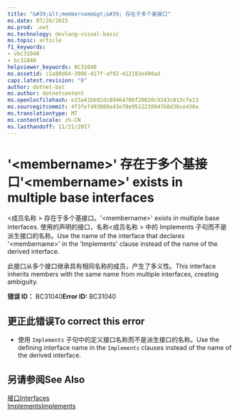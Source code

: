 ```yaml
---
title: "&#39;&lt;membername&gt;&#39; 存在于多个基接口"
ms.date: 07/20/2015
ms.prod: .net
ms.technology: devlang-visual-basic
ms.topic: article
f1_keywords:
- vbc31040
- bc31040
helpviewer_keywords: BC31040
ms.assetid: c1a80d64-3986-417f-af92-412183e490ad
caps.latest.revision: "8"
author: dotnet-bot
ms.author: dotnetcontent
ms.openlocfilehash: e33a41bb92dc8946470bf20020c9243c013cfe13
ms.sourcegitcommit: 4f3fef493080a43e70e951223894768d36ce430a
ms.translationtype: MT
ms.contentlocale: zh-CN
ms.lasthandoff: 11/21/2017
---
```

# <a name="39ltmembernamegt39-exists-in-multiple-base-interfaces"></a><span data-ttu-id="152d3-102">&#39;&lt;membername&gt;&#39; 存在于多个基接口</span><span class="sxs-lookup"><span data-stu-id="152d3-102">&#39;&lt;membername&gt;&#39; exists in multiple base interfaces</span></span>
<span data-ttu-id="152d3-103">\<成员名称 > 存在于多个基接口。</span><span class="sxs-lookup"><span data-stu-id="152d3-103">'\<membername>' exists in multiple base interfaces.</span></span> <span data-ttu-id="152d3-104">使用的声明的接口，名称\<成员名称 > 中的 Implements 子句而不是派生接口的名称。</span><span class="sxs-lookup"><span data-stu-id="152d3-104">Use the name of the interface that declares '\<membername>' in the 'Implements' clause instead of the name of the derived interface.</span></span>  
  
 <span data-ttu-id="152d3-105">此接口从多个接口继承具有相同名称的成员，产生了多义性。</span><span class="sxs-lookup"><span data-stu-id="152d3-105">This interface inherits members with the same name from multiple interfaces, creating ambiguity.</span></span>  
  
 <span data-ttu-id="152d3-106">**错误 ID：** BC31040</span><span class="sxs-lookup"><span data-stu-id="152d3-106">**Error ID:** BC31040</span></span>  
  
## <a name="to-correct-this-error"></a><span data-ttu-id="152d3-107">更正此错误</span><span class="sxs-lookup"><span data-stu-id="152d3-107">To correct this error</span></span>  
  
-   <span data-ttu-id="152d3-108">使用 `Implements` 子句中的定义接口名称而不是派生接口的名称。</span><span class="sxs-lookup"><span data-stu-id="152d3-108">Use the defining interface name in the `Implements` clauses instead of the name of the derived interface.</span></span>  
  
## <a name="see-also"></a><span data-ttu-id="152d3-109">另请参阅</span><span class="sxs-lookup"><span data-stu-id="152d3-109">See Also</span></span>  
 [<span data-ttu-id="152d3-110">接口</span><span class="sxs-lookup"><span data-stu-id="152d3-110">Interfaces</span></span>](../../visual-basic/programming-guide/language-features/interfaces/index.md)  
 [<span data-ttu-id="152d3-111">Implements</span><span class="sxs-lookup"><span data-stu-id="152d3-111">Implements</span></span>](../../visual-basic/language-reference/statements/implements-clause.md)

